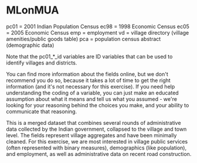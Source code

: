 # MLonMUA

pc01 = 2001 Indian Population Census
ec98 = 1998 Economic Census
ec05 = 2005 Economic Census
emp  = employment
vd   = village directory (village amenities/public goods table)
pca  = population census abstract (demographic data)

Note that the pc01_*_id variables are ID variables that can be used to identify villages and districts. 

You can find more information about the fields online, but we don't recommend you do so, because it takes a lot of time to get the right information (and it's not necessary for this exercise). If you need help understanding the coding of a variable, you can just make an educated assumption about what it means and tell us what you assumed - we're looking for your reasoning behind the choices you make, and your ability to communicate that reasoning.

This is a merged dataset that combines several rounds of administrative data collected by the Indian government, collapsed to the village and town level. The fields represent village aggregates and have been minimally cleaned. For this exercise, we are most interested in village public services (often represented with binary measures), demographics (like population), and employment, as well as administrative data on recent road construction.


